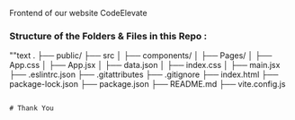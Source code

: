 Frontend of our website CodeElevate
### Structure of the Folders & Files in this Repo :
""text
.
├── public/
├── src
│  ├── components/
│  ├── Pages/
│  ├── App.css
│  ├── App.jsx
│  ├── data.json
│  ├── index.css
│  ├── main.jsx
├── .eslintrc.json
├── .gitattributes
├── .gitignore
├── index.html
├── package-lock.json
├── package.json
├── README.md
├── vite.config.js
```

# Thank You
